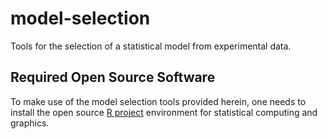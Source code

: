 # model-selection
Tools for the selection of a statistical model from experimental data. 


## Required Open Source Software
To make use of the model selection tools provided herein, one needs to install
the open source [R project](https://www.r-project.org/) environment for statistical 
computing and graphics.
